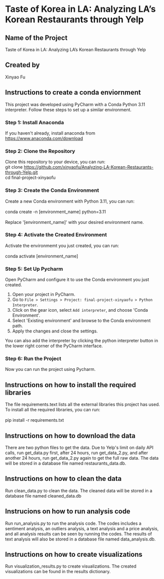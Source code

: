 # Taste of Korea in LA: Analyzing LA’s Korean Restaurants through Yelp

## Name of the Project
Taste of Korea in LA: Analyzing LA’s Korean Restaurants through Yelp

## Created by
Xinyao Fu 

## Instructions to create a conda enviornment
This project was developed using PyCharm with a Conda Python 3.11 interpreter. Follow these steps to set up a similar environment.

### Step 1: Install Anaconda
If you haven't already, install anaconda from https://www.anaconda.com/download

### Step 2: Clone the Repository
Clone this repository to your device, you can run: <br>
git clone https://github.com/xinyaofu/Analyzing-LA-Korean-Restaurants-through-Yelp.git <br> 
cd final-project-xinyaofu

### Step 3: Create the Conda Environment
Create a new Conda environment with Python 3.11, you can run: <br>  
conda create -n [environment_name] python=3.11 <br>  
Replace '[environment_name]' with your desired environment name.

### Step 4: Activate the Created Environment
Activate the environmemt you just created, you can run: <br>  
conda activate [environment_name]

### Step 5: Set Up Pycharm
Open PyCharm and configure it to use the Conda environment you just created.

1. Open your project in PyCharm.
2. Go to `File > Settings > Project: final-project-xinyaofu > Python Interpreter`.
3. Click on the gear icon, select `Add interpreter`, and choose 'Conda Environment'.
4. Select 'Existing environment' and browse to the Conda environment path.
5. Apply the changes and close the settings.

You can also add the interpreter by clicking the python interpreter button in the lower right corner of the PyCharm interface. 

### Step 6: Run the Project
Now you can run the project using Pycharm. 

## Instructions on how to install the required libraries
The file requirements.text lists all the external libraries this project has used. <br>
To install all the required libraries, you can run: <br>  
pip install -r requirements.txt

## Instructions on how to download the data
There are two python files to get the data. Due to Yelp's limit on daily API calls, run get_data.py first, after 24 hours, run get_data_2.py, and after another 24 hours, run get_data_2.py again to get the full raw data. The data will be stored in a database file named restaurants_data.db.

## Instructions on how to clean the data
Run clean_data.py to clean the data. The cleaned data will be stored in a database file named cleaned_data.db

## Instrucions on how to run analysis code
Run run_analysis.py to run the analysis code. The codes includes a sentiment analysis, an outliers analysis, a text analysis and a price analysis, and all analysis results can be seen by running the codes. The results of text analysis will also be stored in a database file named data_analysis.db.

## Instructions on how to create visualizations
Run visualization_results.py to create visualizations. The created visualizations can be found in the results dictionary. 

